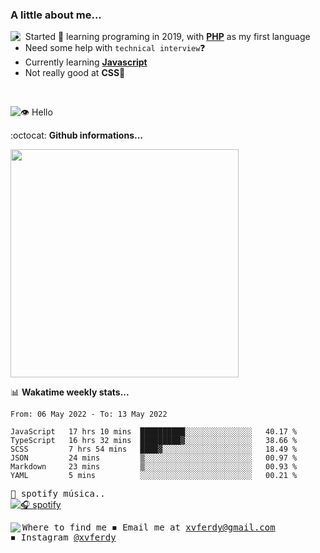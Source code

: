 ### A little about me...
<img src="https://cdn.betterttv.net/emote/584d92a1f52be01a7ee606a9/3x" align="left"/>

- Started 🎉 learning programing in 2019, with [**PHP**](https://www.php.net/) as my first language
- Need some help with `technical interview`❓
- Currently learning [**Javascript**](https://www.javascript.com/)
- Not really good at **CSS**💢
<br>

![👁️ Hello](https://visitor-badge.glitch.me/badge?page_id=xvferdy.xvferdy&left_color=DimGray&right_color=CornflowerBlue&left_text=Profile%20visit)

:octocat: **Github informations...**

<!--![Top Langs](https://github-readme-stats.vercel.app/api/top-langs/?username=xvferdy&layout=compact)-->
<img src="https://github-readme-stats.vercel.app/api/top-langs/?username=xvferdy&layout=compact" width="365px"/>

📊 **Wakatime weekly stats...**

<!--START_SECTION:waka-->

```text
From: 06 May 2022 - To: 13 May 2022

JavaScript   17 hrs 10 mins  ██████████░░░░░░░░░░░░░░░   40.17 %
TypeScript   16 hrs 32 mins  █████████▓░░░░░░░░░░░░░░░   38.66 %
SCSS         7 hrs 54 mins   ████▓░░░░░░░░░░░░░░░░░░░░   18.49 %
JSON         24 mins         ▒░░░░░░░░░░░░░░░░░░░░░░░░   00.97 %
Markdown     23 mins         ▒░░░░░░░░░░░░░░░░░░░░░░░░   00.93 %
YAML         5 mins          ░░░░░░░░░░░░░░░░░░░░░░░░░   00.21 %
```

<!--END_SECTION:waka-->

<!-- https://www.spotify.com/us/account/apps/ -->
<kbd>🎵 spotify música..</kbd> <br>
[![🎧 spotify](https://spotify-github-profile.vercel.app/api/view?uid=xvferdy&cover_image=true&theme=novatorem&bar_color=0080ff)](https://spotify-github-profile.vercel.app/api/view?uid=xvferdy&redirect=true)

<kbd> Where to find me 
<kbd>
  <img src="https://cdn.betterttv.net/emote/5d7d8931d2458468c1f44dc2/1x" align="left">
◾ Email me at [xvferdy@gmail.com](mailto:xvferdy@gmail.com) <br>
◾ Instagram [@xvferdy](https://www.instagram.com/xvferdy/) <br>
</kbd> 
</kbd> 
